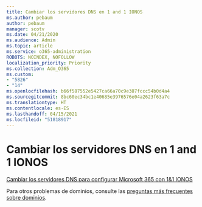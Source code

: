 ```yaml
---
title: Cambiar los servidores DNS en 1 and 1 IONOS
ms.author: pebaum
author: pebaum
manager: scotv
ms.date: 04/21/2020
ms.audience: Admin
ms.topic: article
ms.service: o365-administration
ROBOTS: NOINDEX, NOFOLLOW
localization_priority: Priority
ms.collection: Adm_O365
ms.custom:
- "5826"
- "14"
ms.openlocfilehash: b66f587552e5427ca66a70c9e387fccc54b0d4a4
ms.sourcegitcommit: 8bc60ec34bc1e40685e3976576e04a2623f63a7c
ms.translationtype: HT
ms.contentlocale: es-ES
ms.lasthandoff: 04/15/2021
ms.locfileid: "51818917"
---
```

# <a name="change-nameservers-at-1-and-1-ionos"></a>Cambiar los servidores DNS en 1 and 1 IONOS

[Cambiar los servidores DNS para configurar Microsoft 365 con 1&1 IONOS](https://docs.microsoft.com/microsoft-365/admin/dns/change-nameservers-at-1-1-internet)

Para otros problemas de dominios, consulte las [preguntas más frecuentes sobre dominios](https://docs.microsoft.com/microsoft-365/admin/setup/domains-faq).